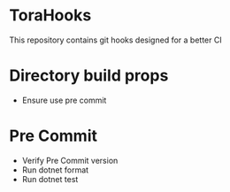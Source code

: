 # ToraHooks

This repository contains git hooks designed for a better CI

# Directory build props
- Ensure use pre commit

# Pre Commit
- Verify Pre Commit version
- Run dotnet format
- Run dotnet test
